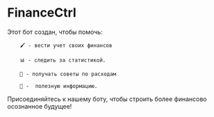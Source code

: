 # FinanceCtrl



Этот бот создан, чтобы помочь:

        🖌 - вести учет своих финансов 

        📊 - следить за статистикой.

        💬 - получать советы по расходам 

        🔮 -  полезную информацию.

Присоединяйтесь к нашему боту, чтобы строить более финансово осознанное будущее!	
